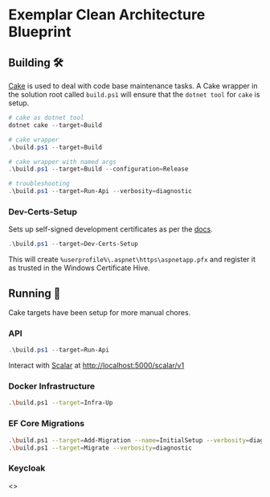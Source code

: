 # Exemplar Clean Architecture Blueprint

## Building 🛠️

[Cake](https://cakebuild.net/) is used to deal with code base maintenance tasks. A Cake wrapper in the solution root called `build.ps1` will ensure that the `dotnet tool` for `cake` is setup.

```powershell
# cake as dotnet tool
dotnet cake --target=Build

# cake wrapper
.\build.ps1 --target=Build

# cake wrapper with named args
.\build.ps1 --target=Build --configuration=Release

# troubleshooting
.\build.ps1 --target=Run-Api --verbosity=diagnostic
```

### Dev-Certs-Setup

Sets up self-signed development certificates as per the [docs](https://learn.microsoft.com/en-us/aspnet/core/security/docker-compose-https).

```powershell
.\build.ps1 --target=Dev-Certs-Setup
```

This will create `%userprofile%\.aspnet\https\aspnetapp.pfx` and register it as trusted in the Windows Certificate Hive.

## Running 🚀

Cake targets have been setup for more manual chores.

### API

```powershell
.\build.ps1 --target=Run-Api
```

Interact with [Scalar](https://github.com/scalar/scalar) at <http://localhost:5000/scalar/v1>

### Docker Infrastructure

```sh
.\build.ps1 --target=Infra-Up
```

### EF Core Migrations

```sh
.\build.ps1 --target=Add-Migration --name=InitialSetup --verbosity=diagnostic
.\build.ps1 --target=Migrate --verbosity=diagnostic
```


### Keycloak

<>
